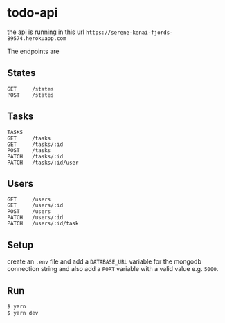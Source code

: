 # todo-api
the api is running in this url `https://serene-kenai-fjords-89574.herokuapp.com`

The endpoints are

## States
```
GET		/states
POST	/states
```

## Tasks
```
TASKS
GET		/tasks
GET		/tasks/:id
POST	/tasks
PATCH	/tasks/:id
PATCH	/tasks/:id/user
```

## Users
```
GET		/users
GET		/users/:id
POST	/users
PATCH	/users/:id
PATCH	/users/:id/task
```

## Setup
create an `.env` file and add a `DATABASE_URL` variable for the mongodb connection string and also add a `PORT` variable with a valid value e.g. `5000`. 

## Run

```bash
$ yarn
$ yarn dev
```
